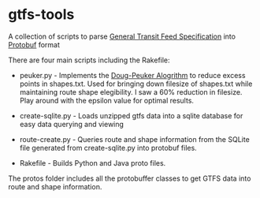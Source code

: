 # gtfs-tools #

A collection of scripts to parse [General Transit Feed Specification](https://developers.google.com/transit/gtfs/)
into [Protobuf](https://developers.google.com/protocol-buffers/?hl=en) format

There are four main scripts including the Rakefile:

* peuker.py - Implements the [Doug-Peuker Alogrithm](https://en.wikipedia.org/wiki/Ramer%E2%80%93Douglas%E2%80%93Peucker_algorithm) to reduce excess points in shapes.txt. Used for bringing down filesize of shapes.txt while maintaining route shape elegibility. I saw a 60% reduction in filesize. Play around with the epsilon value for optimal results.

* create-sqlite.py - Loads unzipped gtfs data into a sqlite database for easy data querying and viewing

* route-create.py - Queries route and shape information from the SQLite file generated from create-sqlite.py into protobuf files.

* Rakefile - Builds Python and Java proto files.

The protos folder includes all the protobuffer classes to get GTFS data into route and shape information.
